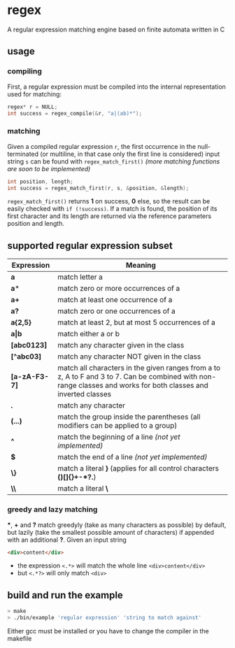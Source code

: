 # regex
A regular expression matching engine based on finite automata written in C

## usage

### compiling
First, a regular expression must be compiled into the internal representation used for matching:
```C
regex* r = NULL;
int success = regex_compile(&r, "a|(ab)*");
```

### matching
Given a compiled regular expression `r`, the first occurrence in the null-terminated (or multiline, in that case only the first line is considered) input string `s` can be found with `regex_match_first()` *(more matching functions are soon to be implemented)*
```C
int position, length;
int success = regex_match_first(r, s, &position, &length);
```
`regex_match_first()` returns **1** on success, **0** else, so the result can be easily checked with `if (!success)`. If a match is found, the position of its first character and its length are returned via the reference parameters position and length.


## supported regular expression subset

| Expression      | Meaning                                                                                                                                                         |
| --------------- | --------------------------------------------------------------------------------------------------------------------------------------------------------------- |
| **a**           | match letter a                                                                                                                                                  |
| **a***          | match zero or more occurrences of a                                                                                                                             |
| **a+**          | match at least one occurrence of a                                                                                                                              |
| **a?**          | match zero or one occurrences of a                                                                                                                              |
| **a{2,5}**      | match at least 2, but at most 5 occurrences of a                                                                                                                |
| **a\|b**        | match either a or b                                                                                                                                             |
| **[abc0123]**   | match any character given in the class                                                                                                                          |
| **[^abc03]**    | match any character NOT given in the class                                                                                                                      |
| **[a-zA-F3-7]** | match all characters in the given ranges from a to z, A to F and 3 to 7. Can be combined with non-range classes and works for both classes and inverted classes |
| **.**           | match any character                                                                                                                                             |
| **(...)**       | match the group inside the parentheses (all modifiers can be applied to a group)                                                                                |
| **^**           | match the beginning of a line *(not yet implemented)*                                                                                                           |
| **$**           | match the end of a line *(not yet implemented)*                                                                                                                 |
| **\\}**         | match a literal **}** (applies for all control characters **()[]{}+-*?.**)                                                                                      |
| **\\\\**        | match a literal **\\**                                                                                                                                          |

### greedy and lazy matching
**\***, **+** and **?** match greedyly (take as many characters as possible) by default, but lazily (take the smallest possible amount of characters) if appended with an additional **?**. Given an input string

```html
<div>content</div>
```
* the expression ` <.*> ` will match the whole line `<div>content</div>`
* but ` <.*?> ` will only match `<div>`

## build and run the example
```bash
> make
> ./bin/example 'regular expression' 'string to match against'
```
Either gcc must be installed or you have to change the compiler in the makefile